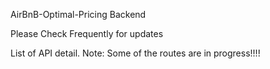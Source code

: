 AirBnB-Optimal-Pricing Backend

Please Check Frequently for updates

List of API detail. Note: Some of the routes are in progress!!!!

